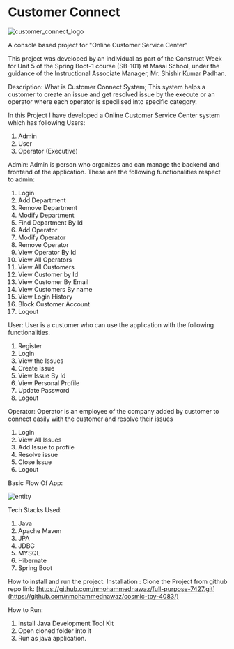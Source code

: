 # Customer Connect

![customer_connect_logo](https://github.com/nmohammednawaz/cosmic-toy-4083/assets/99792738/3f7741c4-cd2a-4ed4-913a-e570404691dd)

A console based project for "Online Customer Service Center"

This project was developed by an individual as part of the Construct Week for Unit 5 of the Spring Boot-1 course (SB-101) at Masai School, under the guidance of the Instructional Associate Manager, Mr. Shishir Kumar Padhan.

Description:
What is Customer Connect System;
This system helps a customer to create an issue and get resolved issue by the execute or an operator where each operator is specilised into specific category.
 
 In this Project I have developed a Online Customer Service Center system which has following Users:
 1. Admin
 2. User
 3. Operator (Executive)
 
 Admin: Admin is person who organizes and can manage the backend and frontend of the application.
 These are the following functionalities respect to admin:
 1. Login
 2. Add Department
 3. Remove Department
 4. Modify Department
 5. Find Department By Id
 6. Add Operator
 7. Modify Operator
 8. Remove Operator
 9. View Operator By Id
 10. View All Operators
 11. View All Customers
 12. View Customer by Id
 13. View Customer By Email
 14. View Customers By name
 15. View Login History
 16. Block Customer Account
 17. Logout

User: User is a customer who can use the application with the following functionalities.
1. Register
2. Login
3. View the Issues
4. Create Issue
5. View Issue By Id
6. View Personal Profile
7. Update Password
8. Logout

Operator: Operator is an employee of the company added by customer to connect easily with the customer and resolve their issues
1. Login
2. View All Issues
3. Add Issue to profile
4. Resolve issue
5. Close Issue
6. Logout

Basic Flow Of App:

![entity](https://github.com/nmohammednawaz/cosmic-toy-4083/assets/99792738/d4dc1fde-d69b-4469-a901-ff91f0f6f78b)

Tech Stacks Used:
1. Java
2. Apache Maven
3. JPA
4. JDBC
5. MYSQL
6. Hibernate
7. Spring Boot

How to install and run the project:
Installation :
Clone the Project from github repo link:
[https://github.com/nmohammednawaz/full-purpose-7427.git](https://github.com/nmohammednawaz/cosmic-toy-4083/)

How to Run:
1. Install Java Development Tool Kit
2. Open cloned folder into it 
3. Run as java application.

